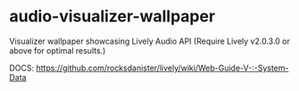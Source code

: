 # audio-visualizer-wallpaper
Visualizer wallpaper showcasing Lively Audio API (Require Lively v2.0.3.0 or above for optimal results.)

DOCS:
https://github.com/rocksdanister/lively/wiki/Web-Guide-V-:-System-Data
